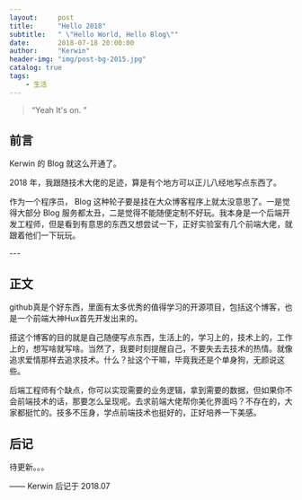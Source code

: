 ```yaml
---
layout:     post
title:      "Hello 2018"
subtitle:   " \"Hello World, Hello Blog\""
date:       2018-07-18 20:00:00
author:     "Kerwin"
header-img: "img/post-bg-2015.jpg"
catalog: true
tags:
    - 生活
---
```


> “Yeah It's on. ”


## 前言

Kerwin 的 Blog 就这么开通了。





2018 年，我跟随技术大佬的足迹，算是有个地方可以正儿八经地写点东西了。


作为一个程序员， Blog 这种轮子要是挂在大众博客程序上就太没意思了。一是觉得大部分 Blog 服务都太丑，二是觉得不能随便定制不好玩。我本身是一个后端开发工程师，但是看到有意思的东西又想尝试一下，正好实验室有几个前端大佬，就跟着他们一下玩玩。



<p id = "build"></p>
---

## 正文

github真是个好东西，里面有太多优秀的值得学习的开源项目，包括这个博客，也是一个前端大神Hux首先开发出来的。

搭这个博客的目的就是自己随便写点东西，生活上的，学习上的，技术上的，工作上的，想写啥就写啥。当然了，我要时刻提醒自己，不要失去去技术的热情。就像追求爱情那样去追求技术。什么？扯这个干嘛，毕竟我还是个单身狗，无颜说这些。

后端工程师有个缺点，你可以实现需要的业务逻辑，拿到需要的数据，但如果你不会前端技术的话，那要怎么呈现呢。去求前端大佬帮你美化界面吗？不存在的，大家都挺忙的。技多不压身，学点前端技术也挺好的，正好培养一下美感。



## 后记
待更新。。。


—— Kerwin 后记于 2018.07
